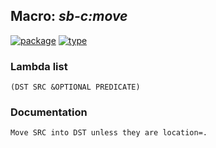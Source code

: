 ## Macro: ***sb-c:move***
[![package](https://img.shields.io/badge/Package-SB--C-5f9ea0.svg?style=social&colorA=999999)](../) [![type](https://img.shields.io/badge/Type-Macro-5f9ea0.svg?style=social&colorA=999999)](../#macro) 
### Lambda list
```
(DST SRC &OPTIONAL PREDICATE)
```
### Documentation
```
Move SRC into DST unless they are location=.
```
